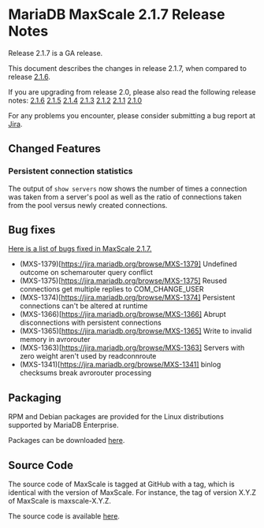 # MariaDB MaxScale 2.1.7 Release Notes

Release 2.1.7 is a GA release.

This document describes the changes in release 2.1.7, when compared to
release [2.1.6](MaxScale-2.1.6-Release-Notes.md).

If you are upgrading from release 2.0, please also read the following
release notes:
[2.1.6](./MaxScale-2.1.6-Release-Notes.md)
[2.1.5](./MaxScale-2.1.5-Release-Notes.md)
[2.1.4](./MaxScale-2.1.4-Release-Notes.md)
[2.1.3](./MaxScale-2.1.3-Release-Notes.md)
[2.1.2](./MaxScale-2.1.2-Release-Notes.md)
[2.1.1](./MaxScale-2.1.1-Release-Notes.md)
[2.1.0](./MaxScale-2.1.0-Release-Notes.md)

For any problems you encounter, please consider submitting a bug
report at [Jira](https://jira.mariadb.org).

## Changed Features

### Persistent connection statistics

The output of `show servers` now shows the number of times a connection was
taken from a server's pool as well as the ratio of connections taken from the
pool versus newly created connections.

## Bug fixes

[Here is a list of bugs fixed in MaxScale 2.1.7.](https://jira.mariadb.org/issues/?jql=project%20%3D%20MXS%20AND%20issuetype%20%3D%20Bug%20AND%20status%20%3D%20Closed%20AND%20fixVersion%20%3D%202.1.7)

* (MXS-1379)[https://jira.mariadb.org/browse/MXS-1379] Undefined outcome on schemarouter query conflict
* (MXS-1375)[https://jira.mariadb.org/browse/MXS-1375] Reused connections get multiple replies to COM_CHANGE_USER
* (MXS-1374)[https://jira.mariadb.org/browse/MXS-1374] Persistent connections can't be altered at runtime
* (MXS-1366)[https://jira.mariadb.org/browse/MXS-1366] Abrupt disconnections with persistent connections
* (MXS-1365)[https://jira.mariadb.org/browse/MXS-1365] Write to invalid memory in avrorouter
* (MXS-1363)[https://jira.mariadb.org/browse/MXS-1363] Servers with zero weight aren't used by readconnroute
* (MXS-1341)[https://jira.mariadb.org/browse/MXS-1341] binlog checksums break avrorouter processing

## Packaging

RPM and Debian packages are provided for the Linux distributions supported
by MariaDB Enterprise.

Packages can be downloaded [here](https://mariadb.com/resources/downloads).

## Source Code

The source code of MaxScale is tagged at GitHub with a tag, which is identical
with the version of MaxScale. For instance, the tag of version X.Y.Z of MaxScale
is maxscale-X.Y.Z.

The source code is available [here](https://github.com/mariadb-corporation/MaxScale).
